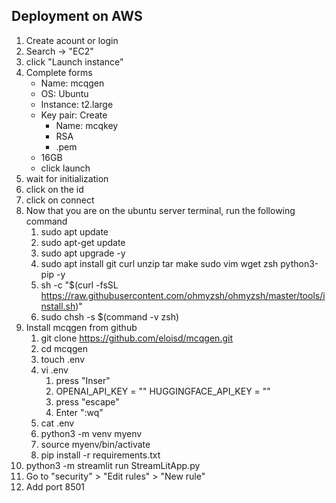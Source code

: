 ## Deployment on AWS

1. Create acount or login
2. Search -> "EC2"
3. click "Launch instance"
4. Complete forms
    * Name: mcqgen
    * OS: Ubuntu
    * Instance: t2.large
    * Key pair: Create
        * Name: mcqkey
        * RSA
        * .pem
    * 16GB
    * click launch
5. wait for initialization
6. click on the id
7. click on connect
8. Now that you are on the ubuntu server terminal, run the following command
    1. sudo apt update
    2. sudo apt-get update
    3. sudo apt upgrade -y
    4. sudo apt install git curl unzip tar make sudo vim wget zsh python3-pip -y
    5. sh -c "$(curl -fsSL https://raw.githubusercontent.com/ohmyzsh/ohmyzsh/master/tools/install.sh)"
    6. sudo chsh -s $(command -v zsh)
9. Install mcqgen from github
    1. git clone https://github.com/eloisd/mcqgen.git
    2. cd mcqgen 
    3. touch .env
    4. vi .env
        1. press "Inser"
        2. OPENAI_API_KEY = ""
           HUGGINGFACE_API_KEY = ""
        3. press "escape"
        4. Enter ":wq"
    5. cat .env
    6. python3 -m venv myenv
    7. source myenv/bin/activate
    8. pip install -r requirements.txt
10. python3 -m streamlit run StreamLitApp.py
11. Go to "security" > "Edit rules" > "New rule"
12. Add port 8501